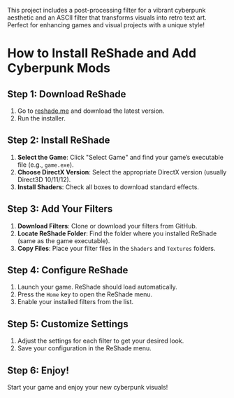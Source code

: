 This project includes a post-processing filter for a vibrant cyberpunk aesthetic and an ASCII filter that transforms visuals into retro text art. Perfect for enhancing games and visual projects with a unique style!
# How to Install ReShade and Add Cyberpunk Mods

## Step 1: Download ReShade
1. Go to [reshade.me](https://reshade.me/) and download the latest version.
2. Run the installer.

## Step 2: Install ReShade
1. **Select the Game**: Click "Select Game" and find your game’s executable file (e.g., `game.exe`).
2. **Choose DirectX Version**: Select the appropriate DirectX version (usually Direct3D 10/11/12).
3. **Install Shaders**: Check all boxes to download standard effects.

## Step 3: Add Your Filters
1. **Download Filters**: Clone or download your filters from GitHub.
2. **Locate ReShade Folder**: Find the folder where you installed ReShade (same as the game executable).
3. **Copy Files**: Place your filter files in the `Shaders` and `Textures` folders.

## Step 4: Configure ReShade
1. Launch your game. ReShade should load automatically.
2. Press the `Home` key to open the ReShade menu.
3. Enable your installed filters from the list.

## Step 5: Customize Settings
1. Adjust the settings for each filter to get your desired look.
2. Save your configuration in the ReShade menu.

## Step 6: Enjoy!
Start your game and enjoy your new cyberpunk visuals!
